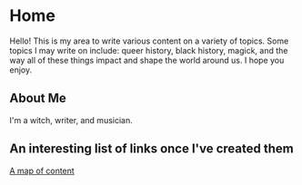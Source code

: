 # Home

Hello! This is my area to write various content on a variety of topics. Some topics I may write on include: queer history, black history, magick, and the way all of these things impact and shape the world around us. I hope you enjoy.

 ## About Me
 
 I'm a witch, writer, and musician. 
 
 ## An interesting list of links once I've created them
 
 [A map of content](dyschordia.github.io/MOC)
